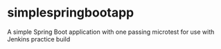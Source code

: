 # simplespringbootapp
A simple Spring Boot application with one passing microtest for use with Jenkins practice build
